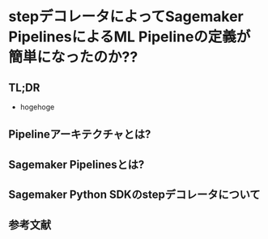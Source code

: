 # stepデコレータによってSagemaker PipelinesによるML Pipelineの定義が簡単になったのか??

## TL;DR

- hogehoge

## Pipelineアーキテクチャとは?

## Sagemaker Pipelinesとは?

## Sagemaker Python SDKのstepデコレータについて

## 参考文献


